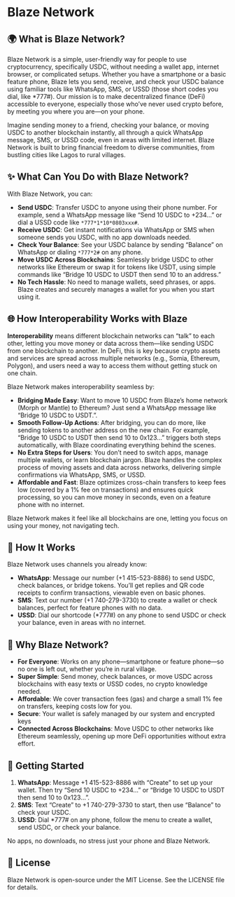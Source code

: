 # Blaze Network

## 🌍 What is Blaze Network?

Blaze Network is a simple, user-friendly way for people to use cryptocurrency, specifically USDC, without needing a wallet app, internet browser, or complicated setups. Whether you have a smartphone or a basic feature phone, Blaze lets you send, receive, and check your USDC balance using familiar tools like WhatsApp, SMS, or USSD (those short codes you dial, like \*777#). Our mission is to make decentralized finance (DeFi) accessible to everyone, especially those who’ve never used crypto before, by meeting you where you are—on your phone.

Imagine sending money to a friend, checking your balance, or moving USDC to another blockchain instantly, all through a quick WhatsApp message, SMS, or USSD code, even in areas with limited internet. Blaze Network is built to bring financial freedom to diverse communities, from bustling cities like Lagos to rural villages.

## ✨ What Can You Do with Blaze Network?

With Blaze Network, you can:

- **Send USDC**: Transfer USDC to anyone using their phone number. For example, send a WhatsApp message like “Send 10 USDC to +234…” or dial a USSD code like `*777*1*10*0803xxx#`.
- **Receive USDC**: Get instant notifications via WhatsApp or SMS when someone sends you USDC, with no app downloads needed.
- **Check Your Balance**: See your USDC balance by sending “Balance” on WhatsApp or dialing `*777*2#` on any phone.
- **Move USDC Across Blockchains**: Seamlessly bridge USDC to other networks like Ethereum or swap it for tokens like USDT, using simple commands like “Bridge 10 USDC to USDT then send 10 to an address.”
- **No Tech Hassle**: No need to manage wallets, seed phrases, or apps. Blaze creates and securely manages a wallet for you when you start using it.

## 🌐 How Interoperability Works with Blaze

**Interoperability** means different blockchain networks can “talk” to each other, letting you move money or data across them—like sending USDC from one blockchain to another. In DeFi, this is key because crypto assets and services are spread across multiple networks (e.g., Somia, Ethereum, Polygon), and users need a way to access them without getting stuck on one chain.

Blaze Network makes interoperability seamless by:

- **Bridging Made Easy**: Want to move 10 USDC from Blaze’s home network (Morph or Mantle) to Ethereum? Just send a WhatsApp message like “Bridge 10 USDC to USDT.”.
- **Smooth Follow-Up Actions**: After bridging, you can do more, like sending tokens to another address on the new chain. For example, “Bridge 10 USDC to USDT then send 10 to 0x123…” triggers both steps automatically, with Blaze coordinating everything behind the scenes.
- **No Extra Steps for Users**: You don’t need to switch apps, manage multiple wallets, or learn blockchain jargon. Blaze handles the complex process of moving assets and data across networks, delivering simple confirmations via WhatsApp, SMS, or USSD.
- **Affordable and Fast**: Blaze optimizes cross-chain transfers to keep fees low (covered by a 1% fee on transactions) and ensures quick processing, so you can move money in seconds, even on a feature phone with no internet.

Blaze Network makes it feel like all blockchains are one, letting you focus on using your money, not navigating tech.

## 📱 How It Works

Blaze Network uses channels you already know:

- **WhatsApp**: Message our number (+1 415-523-8886) to send USDC, check balances, or bridge tokens. You’ll get replies and QR code receipts to confirm transactions, viewable even on basic phones.
- **SMS**: Text our number (+1 740-279-3730) to create a wallet or check balances, perfect for feature phones with no data.
- **USSD**: Dial our shortcode (\*777#) on any phone to send USDC or check your balance, even in areas with no internet.

## 🌟 Why Blaze Network?

- **For Everyone**: Works on any phone—smartphone or feature phone—so no one is left out, whether you’re in rural village.
- **Super Simple**: Send money, check balances, or move USDC across blockchains with easy texts or USSD codes, no crypto knowledge needed.
- **Affordable**: We cover transaction fees (gas) and charge a small 1% fee on transfers, keeping costs low for you.
- **Secure**: Your wallet is safely managed by our system and encrypted keys
- **Connected Across Blockchains**: Move USDC to other networks like Ethereum seamlessly, opening up more DeFi opportunities without extra effort.

## 🚀 Getting Started

1. **WhatsApp**: Message +1 415-523-8886 with “Create” to set up your wallet. Then try “Send 10 USDC to +234…” or “Bridge 10 USDC to USDT then send 10 to 0x123…”.
2. **SMS**: Text “Create” to +1 740-279-3730 to start, then use “Balance” to check your USDC.
3. **USSD**: Dial \*777# on any phone, follow the menu to create a wallet, send USDC, or check your balance.

No apps, no downloads, no stress just your phone and Blaze Network.

## 📄 License

Blaze Network is open-source under the MIT License. See the LICENSE file for details.
